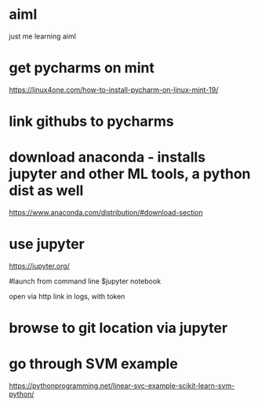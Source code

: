 # aiml
just me learning aiml

# get pycharms on mint
https://linux4one.com/how-to-install-pycharm-on-linux-mint-19/

# link githubs to pycharms

# download anaconda - installs jupyter and other ML tools, a python dist as well
https://www.anaconda.com/distribution/#download-section

# use jupyter
https://jupyter.org/

#launch from command line
$jupyter notebook

open via http link in logs, with token

# browse to git location via jupyter

# go through SVM example
https://pythonprogramming.net/linear-svc-example-scikit-learn-svm-python/
